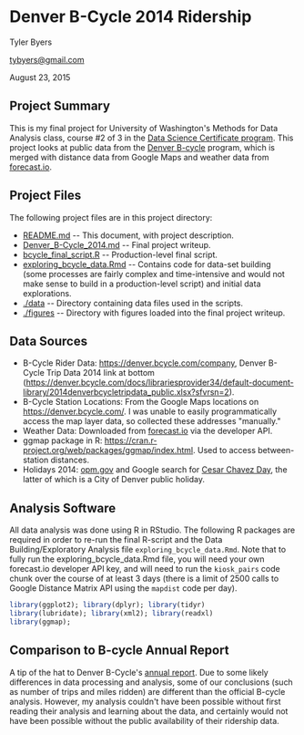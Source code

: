 # Denver B-Cycle 2014 Ridership 

Tyler Byers

tybyers@gmail.com

August 23, 2015

## Project Summary

This is my final project for University of Washington's Methods for Data Analysis class, course #2 of 3 in the [Data Science Certificate program](http://www.pce.uw.edu/certificates/data-science.html).  This project looks at public data from the [Denver B-cycle](https://denver.bcycle.com/) program, which is merged with distance data from Google Maps and weather data from [forecast.io](http://www.forecast.io).

## Project Files
 
 The following project files are in this project directory:
 
 * [README.md](https://github.com/tybyers/denver_bcycle/blob/master/README.md) -- This document, with project description.
 * [Denver_B-Cycle_2014.md](https://github.com/tybyers/denver_bcycle/blob/master/Denver_B-Cycle_2014.md) -- Final project writeup.
 * [bcycle_final_script.R](https://github.com/tybyers/denver_bcycle/blob/master/bcycle_final_script.R) -- Production-level final script.
 * [exploring_bcycle_data.Rmd](https://github.com/tybyers/denver_bcycle/blob/master/exploring_bcycle_data.Rmd) -- Contains code for data-set building (some processes are fairly complex and time-intensive and would not make sense to build in a production-level script) and initial data explorations.
 * [./data](https://github.com/tybyers/denver_bcycle/tree/master/data) -- Directory containing data files used in the scripts.
 * [./figures](https://github.com/tybyers/denver_bcycle/tree/master/figures) -- Directory with figures loaded into the final project writeup.

## Data Sources

 * B-Cycle Rider Data: https://denver.bcycle.com/company, Denver B-Cycle Trip Data 2014 link at bottom (https://denver.bcycle.com/docs/librariesprovider34/default-document-library/2014denverbcycletripdata_public.xlsx?sfvrsn=2).
 * B-Cycle Station Locations: From the Google Maps locations on https://denver.bcycle.com/.  I was unable to easily programmatically access the map layer data, so collected these addresses "manually."
 * Weather Data: Downloaded from [forecast.io](http://www.forecast.io) via the developer API. 
 * ggmap package in R: https://cran.r-project.org/web/packages/ggmap/index.html.  Used to access between-station distances. 
 * Holidays 2014: [opm.gov](https://www.opm.gov/policy-data-oversight/snow-dismissal-procedures/federal-holidays/#url=2014) and Google search for [Cesar Chavez Day](https://www.google.com/webhp?sourceid=chrome-instant&ion=1&espv=2&ie=UTF-8#q=cesar%20chavez%20day%202014), the latter of which is a City of Denver public holiday.

## Analysis Software

All data analysis was done using R in RStudio.  The following R packages are required in order to re-run the final R-script and the Data Building/Exploratory Analysis file `exploring_bcycle_data.Rmd`.  Note that to fully run the exploring_bcycle_data.Rmd file, you will need your own forecast.io developer API key, and will need to run the `kiosk_pairs` code chunk over the course of at least 3 days (there is a limit of 2500 calls to Google Distance Matrix API using the `mapdist` code per day).

```r
library(ggplot2); library(dplyr); library(tidyr)
library(lubridate); library(xml2); library(readxl)
library(ggmap);
```

## Comparison to B-cycle Annual Report

A tip of the hat to Denver B-Cycle's [annual report](https://denver.bcycle.com/docs/librariesprovider34/default-document-library/annual-reports/2014-denver-bike-sharing-annual-report.pdf?sfvrsn=2). Due to some likely differences in data processing and analysis, some of our conclusions (such as number of trips and miles ridden) are different than the official B-cycle analysis. However, my analysis couldn't have been possible without first reading their analysis and learning about the data, and certainly would not have been possible without the public availability of their ridership data.

